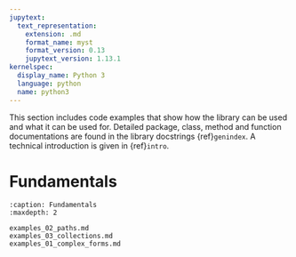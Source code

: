 ```yaml
---
jupytext:
  text_representation:
    extension: .md
    format_name: myst
    format_version: 0.13
    jupytext_version: 1.13.1
kernelspec:
  display_name: Python 3
  language: python
  name: python3
---
```


This section includes code examples that show how the library can be used and what it can be used for. Detailed package, class, method and function documentations are found in the library docstrings {ref}`genindex`. A technical introduction is given in {ref}`intro`.

Fundamentals
============

```{toctree}
:caption: Fundamentals
:maxdepth: 2

examples_02_paths.md
examples_03_collections.md
examples_01_complex_forms.md
```
